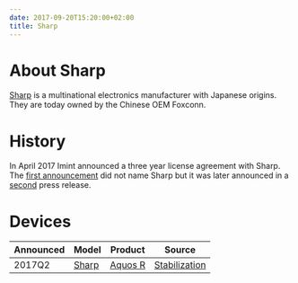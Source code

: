 ```yaml
---
date: 2017-09-20T15:20:00+02:00
title: Sharp
---
```

# About Sharp
[Sharp] is a multinational electronics manufacturer with Japanese origins. They are today owned by the Chinese OEM Foxconn.

# History
In April 2017 Imint announced a three year license agreement with Sharp. The [first announcement](http://imint.se/nyheter/20170406-imint-tecknar-trearigt-licensavtal-med-ny-kund/) did not name Sharp but it was later announced in a [second](http://imint.se/nyheter/20170418-imint-avtal-sharp/) press release.

# Devices

| Announced | Model | Product | Source |
| ---- | ----- | ------- | -------- |
| 2017Q2 | [Sharp] | [Aquos R][SHARP_AQUOS_R] | [Stabilization][VH_STAB] | Press release ([source](https://press.aktietorget.se/ImintImageIntelligence/83772/673082.pdf)) |

[SHARP]: <http://www.sharp.co.jp/>
[SHARP_AQUOS_R]: <http://www.sharp.co.jp/products/sh03j/>

[VH_STAB]: <http://vidhance.com/solutions/video-stabilization/>
